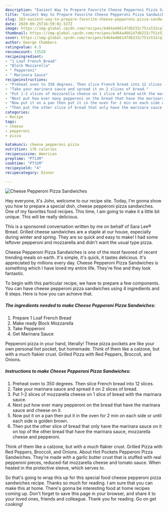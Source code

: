```yaml
---
description: "Easiest Way to Prepare Favorite Cheese Pepperoni Pizza Sandwiches"
title: "Easiest Way to Prepare Favorite Cheese Pepperoni Pizza Sandwiches"
slug: 183-easiest-way-to-prepare-favorite-cheese-pepperoni-pizza-sandwiches
date: 2020-09-25T16:59:01.537Z
image: https://img-global.cpcdn.com/recipes/b464a466147db233/751x532cq70/cheese-pepperoni-pizza-sandwiches-recipe-main-photo.jpg
thumbnail: https://img-global.cpcdn.com/recipes/b464a466147db233/751x532cq70/cheese-pepperoni-pizza-sandwiches-recipe-main-photo.jpg
cover: https://img-global.cpcdn.com/recipes/b464a466147db233/751x532cq70/cheese-pepperoni-pizza-sandwiches-recipe-main-photo.jpg
author: George Chambers
ratingvalue: 4.5
reviewcount: 13528
recipeingredient:
- "1 Loaf French Bread"
- "Block Mozzarella"
- " Pepperoni"
- " Marinara Sauce"
recipeinstructions:
- "Preheat oven to 350 degrees. Then slice French bread into 12 slices."
- "Take your marinara sauce and spread it on 2 slices of bread."
- "Put 1-2 slices of mozzarella cheese on 1 slice of bread with the marinara sauce."
- "Next put how ever many pepperoni on the bread that have the marinara sauce and cheese on it."
- "Now put it on a pan then put it in the oven for 2 min on each side or until each side is golden brown."
- "Then put the other slice of bread that only have the marinara sauce on it on top of the other bread that have the marinara sauce, mozzarella cheese and pepperoni."
categories:
- Recipe
tags:
- cheese
- pepperoni
- pizza

katakunci: cheese pepperoni pizza 
nutrition: 176 calories
recipecuisine: American
preptime: "PT13M"
cooktime: "PT32M"
recipeyield: "4"
recipecategory: Dinner

---
```



![Cheese Pepperoni Pizza Sandwiches](https://img-global.cpcdn.com/recipes/b464a466147db233/751x532cq70/cheese-pepperoni-pizza-sandwiches-recipe-main-photo.jpg)

Hey everyone, it's John, welcome to our recipe site. Today, I'm gonna show you how to prepare a special dish, cheese pepperoni pizza sandwiches. One of my favorites food recipes. This time, I am going to make it a little bit unique. This will be really delicious.

This is a sponsored conversation written by me on behalf of Sara Lee® Bread. Grilled cheese sandwiches are a staple at our house, especially during winter and spring. They are so quick and easy to make! I had some leftover pepperoni and mozzarella and didn&#39;t want the usual type pizza.

Cheese Pepperoni Pizza Sandwiches is one of the most favored of recent trending meals on earth. It's simple, it's quick, it tastes delicious. It's appreciated by millions every day. Cheese Pepperoni Pizza Sandwiches is something which I have loved my entire life. They're fine and they look fantastic.


To begin with this particular recipe, we have to prepare a few components. You can have cheese pepperoni pizza sandwiches using 4 ingredients and 6 steps. Here is how you can achieve that.

<!--inarticleads1-->

##### The ingredients needed to make Cheese Pepperoni Pizza Sandwiches:

1. Prepare 1 Loaf French Bread
1. Make ready Block Mozzarella
1. Take  Pepperoni
1. Get  Marinara Sauce


Pepperoni pizza in your hand, literally! These pizza pockets are like your own personal hot pocket, but homemade. Think of them like a calzone, but with a much flakier crust. Grilled Pizza with Red Peppers, Broccoli, and Onions. 

<!--inarticleads2-->

##### Instructions to make Cheese Pepperoni Pizza Sandwiches:

1. Preheat oven to 350 degrees. Then slice French bread into 12 slices.
1. Take your marinara sauce and spread it on 2 slices of bread.
1. Put 1-2 slices of mozzarella cheese on 1 slice of bread with the marinara sauce.
1. Next put how ever many pepperoni on the bread that have the marinara sauce and cheese on it.
1. Now put it on a pan then put it in the oven for 2 min on each side or until each side is golden brown.
1. Then put the other slice of bread that only have the marinara sauce on it on top of the other bread that have the marinara sauce, mozzarella cheese and pepperoni.


Think of them like a calzone, but with a much flakier crust. Grilled Pizza with Red Peppers, Broccoli, and Onions. About Hot Pockets Pepperoni Pizza Sandwiches. They&#39;re made with a garlic butter crust that is stuffed with real pepperoni pieces, reduced-fat mozzarella cheese and tomato sauce. When heated in the protective sleeve, which serves to. 

So that's going to wrap this up for this special food cheese pepperoni pizza sandwiches recipe. Thanks so much for reading. I am sure that you can make this at home. There's gonna be interesting food at home recipes coming up. Don't forget to save this page in your browser, and share it to your loved ones, friends and colleague. Thank you for reading. Go on get cooking!
